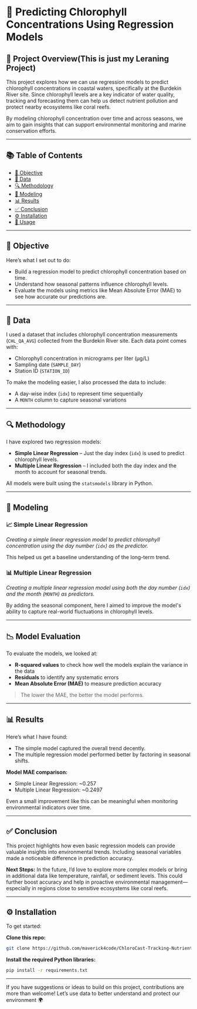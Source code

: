 # 🌿 Predicting Chlorophyll Concentrations Using Regression Models

## 🌊 Project Overview(This is just my Leraning Project)

This project explores how we can use regression models to predict chlorophyll concentrations in coastal waters, specifically at the Burdekin River site. Since chlorophyll levels are a key indicator of water quality, tracking and forecasting them can help us detect nutrient pollution and protect nearby ecosystems like coral reefs.

By modeling chlorophyll concentration over time and across seasons, we aim to gain insights that can support environmental monitoring and marine conservation efforts.

---


## 📚 Table of Contents
- [🎯 Objective](#-objective)
- [🧪 Data](#-data)
- [🔍 Methodology](#-methodology)
- [🧠 Modeling](#-modeling)
- [📊 Results](#-results)
- [✅ Conclusion](#-conclusion)
- [⚙️ Installation](#-installation)
- [🚀 Usage](#-usage)

---

## 🌟 Objective

Here’s what I set out to do:
* Build a regression model to predict chlorophyll concentration based on time.
* Understand how seasonal patterns influence chlorophyll levels.
* Evaluate the models using metrics like Mean Absolute Error (MAE) to see how accurate our predictions are.

---

## 🧪 Data

I used a dataset that includes chlorophyll concentration measurements (`CHL_QA_AVG`) collected from the Burdekin River site. Each data point comes with:
* Chlorophyll concentration in micrograms per liter (µg/L)
* Sampling date (`SAMPLE_DAY`)
* Station ID (`STATION_ID`)

To make the modeling easier, I also processed the data to include:
* A day-wise index (`idx`) to represent time sequentially
* A `MONTH` column to capture seasonal variations

---

## 🔍 Methodology

I have explored two regression models:
* **Simple Linear Regression** – Just the day index (`idx`) is used to predict chlorophyll levels.
* **Multiple Linear Regression** – I included both the day index and the month to account for seasonal trends.

All models were built using the `statsmodels` library in Python.

---

## 🧠 Modeling

### 📈 Simple Linear Regression

*Creating a simple linear regression model to predict chlorophyll concentration using the day number (`idx`) as the predictor.*

This helped us get a baseline understanding of the long-term trend.

### 📊 Multiple Linear Regression

*Creating a multiple linear regression model using both the day number (`idx`) and the month (`MONTH`) as predictors.*

By adding the seasonal component, here I aimed to improve the model's ability to capture real-world fluctuations in chlorophyll levels.

---

## 📉 Model Evaluation

To evaluate the models, we looked at:
* **R-squared values** to check how well the models explain the variance in the data
* **Residuals** to identify any systematic errors
* **Mean Absolute Error (MAE)** to measure prediction accuracy

> The lower the MAE, the better the model performs.

---

## 📊 Results

Here’s what I have found:
* The simple model captured the overall trend decently.
* The multiple regression model performed better by factoring in seasonal shifts.

**Model MAE comparison:**
* Simple Linear Regression: \~0.257
* Multiple Linear Regression: \~0.2497

Even a small improvement like this can be meaningful when monitoring environmental indicators over time.

---

## ✅ Conclusion
This project highlights how even basic regression models can provide valuable insights into environmental trends. Including seasonal variables made a noticeable difference in prediction accuracy.

**Next Steps:**
In the future, I’d love to explore more complex models or bring in additional data like temperature, rainfall, or sediment levels. This could further boost accuracy and help in proactive environmental management—especially in regions close to sensitive ecosystems like coral reefs.

---

## ⚙️ Installation

To get started:

**Clone this repo:**

```bash
git clone https://github.com/maverick4code/ChloroCast-Tracking-Nutrient-Trends-in-Coral-Waters
```

**Install the required Python libraries:**

```bash
pip install -r requirements.txt
```

---


If you have suggestions or ideas to build on this project, contributions are more than welcome! Let’s use data to better understand and protect our environment 🌍
